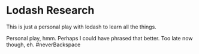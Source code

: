 # Lodash Research

This is just a personal play with lodash to learn all the things.

Personal play, hmm. Perhaps I could have phrased that better. Too late now though, eh. #neverBackspace
